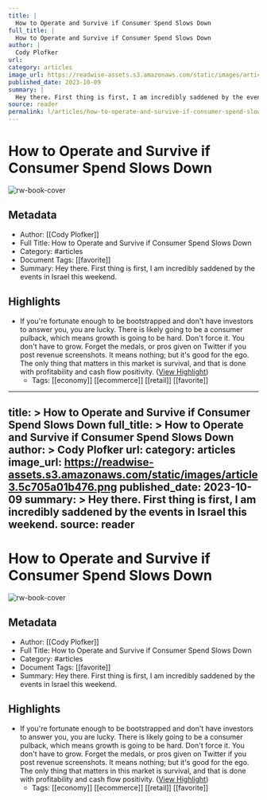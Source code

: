 ```yaml
---
title: |
  How to Operate and Survive if Consumer Spend Slows Down
full_title: |
  How to Operate and Survive if Consumer Spend Slows Down
author: |
  Cody Plofker
url: 
category: articles
image_url: https://readwise-assets.s3.amazonaws.com/static/images/article3.5c705a01b476.png
published_date: 2023-10-09
summary: |
  Hey there. First thing is first, I am incredibly saddened by the events in Israel this weekend.
source: reader
permalink: l/articles/how-to-operate-and-survive-if-consumer-spend-slows-down
---
```

# How to Operate and Survive if Consumer Spend Slows Down

![rw-book-cover](https://readwise-assets.s3.amazonaws.com/static/images/article3.5c705a01b476.png)

## Metadata
- Author: [[Cody Plofker]]
- Full Title: How to Operate and Survive if Consumer Spend Slows Down
- Category: #articles
- Document Tags: [[favorite]] 
- Summary: Hey there. First thing is first, I am incredibly saddened by the events in Israel this weekend.

## Highlights
- If you're fortunate enough to be bootstrapped and don't have investors to answer you, you are lucky. There is likely going to be a consumer pulback, which means growth is going to be hard. Don't force it. You don't have to grow. Forget the medals, or pros given on Twitter if you post revenue screenshots. It means nothing; but it's good for the ego. The only thing that matters in this market is survival, and that is done with profitability and cash flow positivity. ([View Highlight](https://read.readwise.io/read/01hcbehd7jss3mk3vyeg758qe5))
    - Tags: [[economy]] [[ecommerce]] [[retail]] [[favorite]] 


---
title: >
  How to Operate and Survive if Consumer Spend Slows Down
full_title: >
  How to Operate and Survive if Consumer Spend Slows Down
author: >
  Cody Plofker
url: 
category: articles
image_url: https://readwise-assets.s3.amazonaws.com/static/images/article3.5c705a01b476.png
published_date: 2023-10-09
summary: >
  Hey there. First thing is first, I am incredibly saddened by the events in Israel this weekend.
source: reader
---
# How to Operate and Survive if Consumer Spend Slows Down

![rw-book-cover](https://readwise-assets.s3.amazonaws.com/static/images/article3.5c705a01b476.png)

## Metadata
- Author: [[Cody Plofker]]
- Full Title: How to Operate and Survive if Consumer Spend Slows Down
- Category: #articles
- Document Tags: [[favorite]] 
- Summary: Hey there. First thing is first, I am incredibly saddened by the events in Israel this weekend.

## Highlights
- If you're fortunate enough to be bootstrapped and don't have investors to answer you, you are lucky. There is likely going to be a consumer pulback, which means growth is going to be hard. Don't force it. You don't have to grow. Forget the medals, or pros given on Twitter if you post revenue screenshots. It means nothing; but it's good for the ego. The only thing that matters in this market is survival, and that is done with profitability and cash flow positivity. ([View Highlight](https://read.readwise.io/read/01hcbehd7jss3mk3vyeg758qe5))
    - Tags: [[economy]] [[ecommerce]] [[retail]] [[favorite]] 



